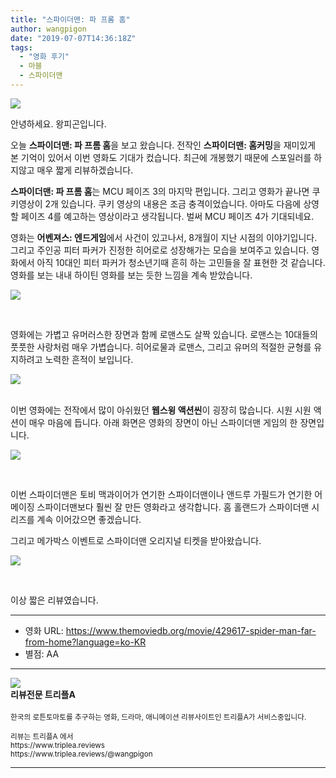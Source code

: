 ```yaml
---
title: "스파이더맨: 파 프롬 홈"
author: wangpigon
date: "2019-07-07T14:36:18Z"
tags:
  - "영화 후기"
  - 마블
  - 스파이더맨
---
```

![](https://cdn.steemitimages.com/DQmeCMR5uvMFkvP8atzfSkFKz7gPddb9ZfUPRcihg7HRw1f/1.png)

안녕하세요. 왕피곤입니다.

오늘 **스파이더맨: 파 프롬 홈**을 보고 왔습니다. 전작인 **스파이더맨: 홈커밍**을 재미있게 본 기억이 있어서 이번 영화도 기대가 컸습니다. 최근에 개봉했기 때문에 스포일러를 하지않고 매우 짧게 리뷰하겠습니다.

 **스파이더맨: 파 프롬 홈**는 MCU 페이즈 3의 마지막 편입니다. 그리고 영화가 끝나면 쿠키영상이 2개 있습니다. 쿠키 영상의 내용은 조금 충격이었습니다. 아마도 다음에 상영할 페이즈 4를 예고하는 영상이라고 생각됩니다. 벌써 MCU 페이즈 4가 기대되네요.

영화는 **어벤져스: 엔드게임**에서 사건이 있고나서, 8개월이 지난 시점의 이야기입니다. 그리고 주인공 피터 파커가 진정한 히어로로 성장해가는 모습을 보여주고 있습니다.  영화에서 아직 10대인 피터 파커가 청소년기때 흔히 하는 고민들을 잘 표현한 것 같습니다. 영화를 보는 내내 하이틴 영화를 보는 듯한 느낌을 계속 받았습니다.

![](https://movie-phinf.pstatic.net/20190528_173/1559010281620RGKkp_JPEG/movie_image.jpg?type=m665_443_2)

<br>

영화에는 가볍고 유머러스한 장면과 함께 로맨스도 살짝 있습니다. 로맨스는 10대들의 풋풋한 사랑처럼 매우 가볍습니다. 히어로물과 로맨스, 그리고 유머의 적절한 균형를 유지하려고 노력한 흔적이 보입니다. 

![](https://t1.daumcdn.net/movie/8cad0789a22045499cbb7bf9dc23a0451560910648058)


<br>이번 영화에는 전작에서 많이 아쉬웠던 **웹스윙 액션씬**이 굉장히 많습니다. 시원 시원 액션이 매우 마음에 듭니다. 아래 화면은 영화의 장면이 아닌 스파이더맨 게임의 한 장면입니다.

![](https://cdn.steemitimages.com/DQmPEVKP2Er6bHpRaa7xD8jKUKkUgpjRwwHHAdbGM84F2ZC/1234.gif)

<br>

이번 스파이더맨은 토비 맥과이어가 연기한 스파이더맨이나 앤드루 가필드가 연기한 어메이징 스파이더맨보다 훨씬 잘 만든 영화라고 생각합니다. 홈 홀랜드가 스파이더맨 시리즈를 계속 이어갔으면 좋겠습니다.


그리고 메가박스 이벤트로 스파이더맨 오리지널 티켓을 받아왔습니다.

![](https://cdn.steemitimages.com/DQmTLfAL26A7LWbaaxc8z8yR6sRiQn5yZRqoGGtnB1WsXvn/KakaoTalk_Image_2019-07-07-21-55-38.jpeg)

<br>



이상 짧은 리뷰였습니다.

---

* 영화 URL: https://www.themoviedb.org/movie/429617-spider-man-far-from-home?language=ko-KR
* 별점: AA

<hr><div class=pull-left><img src='https://cdn.steemitimages.com/300x0/https://cdn.steemitimages.com/DQmRUA4nEVgikokJ63CPw6ZgKLL48dvoUtYTvFvYnuMwBpt/image.png'/></div><b>리뷰전문 트리플A</b><br><br><sub>한국의 로튼토마토를 추구하는 영화, 드라마, 애니메이션 리뷰사이트인 트리플A가 서비스중입니다.<br><br>리뷰는 트리플A 에서<br>https://www.triplea.reviews<br>https://www.triplea.reviews/@wangpigon</sub><br><hr>